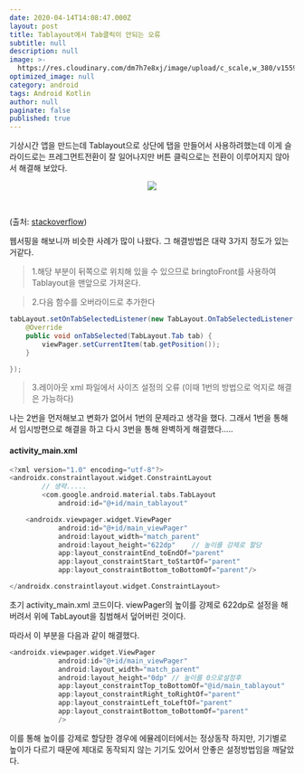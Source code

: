 ```yaml
---
date: 2020-04-14T14:08:47.000Z
layout: post
title: Tablayout에서 Tab클릭이 안되는 오류
subtitle: null
description: null
image: >-
  https://res.cloudinary.com/dm7h7e8xj/image/upload/c_scale,w_380/v1559820489/js-code_n83m7a.jpg
optimized_image: null
category: android
tags: Android Kotlin
author: null
paginate: false
published: true
---
```


기상시간 앱을 만드는데 Tablayout으로 상단에 탭을 만들어서 사용하려했는데 이게 슬라이드로는 프레그먼트전환이 잘 일어나지만 버튼 클릭으로는 전환이 이루어지지 않아서 해결해 보았다.
<p align="center"><img src="{{site.baseurl}}/assets/img/Android/2020-04-14-23-12-01.png"></p>
<!-- ![링크]({{site.baseurl}}/assets/img/Android/2020-04-14-23-12-01.png) -->

<br>

(출처: <a href="https://stackoverflow.com/questions/34959298/android-material-design-click-event-on-tabs" target="_blank">stackoverflow</a>)

웹서핑을 해보니까 비슷한 사례가 많이 나왔다. 그 해결방법은 대략 3가지 정도가 있는거같다.

>1.해당 부분이 뒤쪽으로 위치해 있을 수 있으므로 bringtoFront를 사용하여 Tablayout을 맨앞으로 가져온다.

>2.다음 함수를 오버라이드로 추가한다

```java
tabLayout.setOnTabSelectedListener(new TabLayout.OnTabSelectedListener() {
    @Override
    public void onTabSelected(TabLayout.Tab tab) {
        viewPager.setCurrentItem(tab.getPosition());
    }

});
```

>3.레이아웃 xml 파일에서 사이즈 설정의 오류 (이때  1번의 방법으로 억지로 해결은 가능하다)

나는 2번을 먼저해보고 변화가 없어서 1번의 문제라고 생각을 했다.
그래서 1번을 통해서 임시방편으로 해결을 하고 다시 3번을 통해 완벽하게 해결했다.....

#### activity_main.xml
```kotlin
<?xml version="1.0" encoding="utf-8"?>
<androidx.constraintlayout.widget.ConstraintLayout
        // 생략..... 
        <com.google.android.material.tabs.TabLayout
            android:id="@+id/main_tablayout"

    <androidx.viewpager.widget.ViewPager
            android:id="@+id/main_viewPager"
            android:layout_width="match_parent"
            android:layout_height="622dp"    // 높이를 강제로 할당
            app:layout_constraintEnd_toEndOf="parent"
            app:layout_constraintStart_toStartOf="parent"
            app:layout_constraintBottom_toBottomOf="parent"/>

</androidx.constraintlayout.widget.ConstraintLayout>
```

초기 activity_main.xml 코드이다. viewPager의 높이를 강제로 622dp로 설정을 해버려서 위에 TabLayout을 침범해서 덮어버린 것이다.

따라서 이 부분을 다음과 같이 해결했다.

```kotlin
<androidx.viewpager.widget.ViewPager
            android:id="@+id/main_viewPager"
            android:layout_width="match_parent"
            android:layout_height="0dp" // 높이를 0으로설정후
            app:layout_constraintTop_toBottomOf="@id/main_tablayout"    // TabLayout밑을 시작점으로 설정
            app:layout_constraintRight_toRightOf="parent"
            app:layout_constraintLeft_toLeftOf="parent"
            app:layout_constraintBottom_toBottomOf="parent"
            />
```

이를 통해 높이를 강제로 할당한 경우에 에뮬레이터에서는 정상동작 하지만, 기기별로 높이가 다르기 때문에 제대로 동작되지 않는 기기도 있어서 안좋은 설정방법임을 깨달았다.
